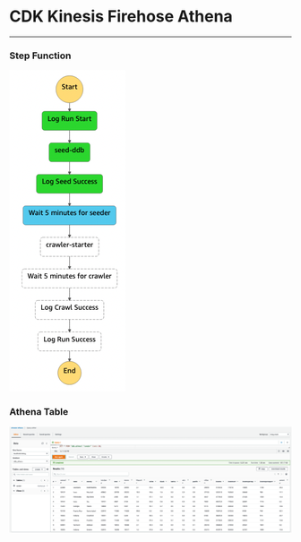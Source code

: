 # CDK Kinesis Firehose Athena

---

### Step Function

![](./docs/images/step-function.png)

### Athena Table

![](./docs/images/glue-table.png)